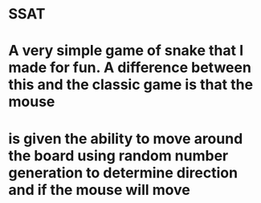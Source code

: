 # SSAT



# A very simple game of snake that I made for fun. A difference between this and the classic game is that the mouse
# is given the ability to move around the board using random number generation to determine direction and if the mouse will move
